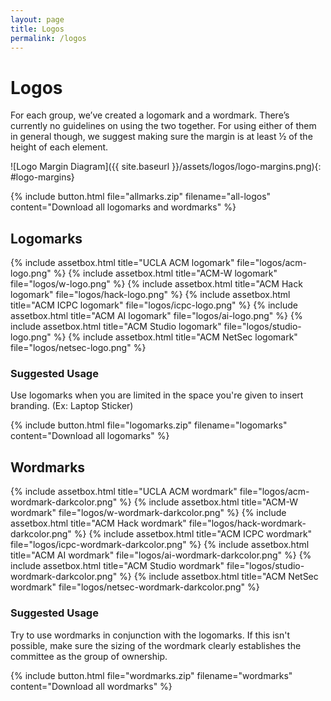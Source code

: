 ```yaml
---
layout: page
title: Logos
permalink: /logos
---
```

# Logos #
For each group, we’ve created a logomark and a wordmark. There’s currently no guidelines on using the two together. For using either of them in general though, we suggest making sure the margin is at least ½ of the height of each element.

![Logo Margin Diagram]({{ site.baseurl }}/assets/logos/logo-margins.png){: #logo-margins}

{% include button.html file="allmarks.zip" filename="all-logos" content="Download all logomarks and wordmarks" %}

## Logomarks ##
{% include assetbox.html title="UCLA ACM logomark" file="logos/acm-logo.png" %}
{% include assetbox.html title="ACM-W logomark" file="logos/w-logo.png" %}
{% include assetbox.html title="ACM Hack logomark" file="logos/hack-logo.png" %}
{% include assetbox.html title="ACM ICPC logomark" file="logos/icpc-logo.png" %}
{% include assetbox.html title="ACM AI logomark" file="logos/ai-logo.png" %}
{% include assetbox.html title="ACM Studio logomark" file="logos/studio-logo.png" %}
{% include assetbox.html title="ACM NetSec logomark" file="logos/netsec-logo.png" %}

### Suggested Usage ###
Use logomarks when you are limited in the space you're given to insert branding. (Ex: Laptop Sticker)

{% include button.html file="logomarks.zip" filename="logomarks" content="Download all logomarks" %}

## Wordmarks ##

{% include assetbox.html title="UCLA ACM wordmark" file="logos/acm-wordmark-darkcolor.png" %}
{% include assetbox.html title="ACM-W wordmark" file="logos/w-wordmark-darkcolor.png" %}
{% include assetbox.html title="ACM Hack wordmark" file="logos/hack-wordmark-darkcolor.png" %}
{% include assetbox.html title="ACM ICPC wordmark" file="logos/icpc-wordmark-darkcolor.png" %}
{% include assetbox.html title="ACM AI wordmark" file="logos/ai-wordmark-darkcolor.png" %}
{% include assetbox.html title="ACM Studio wordmark" file="logos/studio-wordmark-darkcolor.png" %}
{% include assetbox.html title="ACM NetSec wordmark" file="logos/netsec-wordmark-darkcolor.png" %}


### Suggested Usage ###
Try to use wordmarks in conjunction with the logomarks. If this isn't possible, make sure the sizing of the wordmark clearly establishes the committee as the group of ownership.

{% include button.html file="wordmarks.zip" filename="wordmarks" content="Download all wordmarks" %}